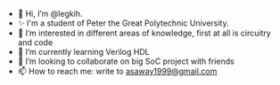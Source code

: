 - 👋 Hi, I’m @legkih. 
- ✨ I'm a student of Peter the Great Polytechnic University. 
- 👀 I’m interested in different areas of knowledge, first at all is circuitry and code
- 🌱 I’m currently learning Verilog HDL
- 💞️ I’m looking to collaborate on big SoC project with friends
- 📫 How to reach me: write to asaway1999@gmail.com

<!---
legkih/legkih is a ✨ special ✨ repository because its `README.md` (this file) appears on your GitHub profile.
You can click the Preview link to take a look at your changes.
--->
